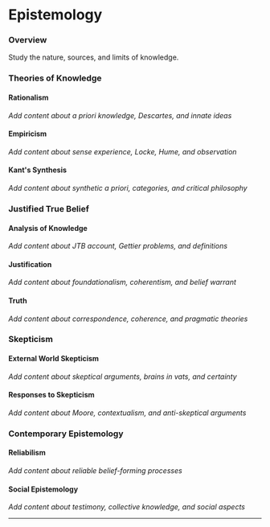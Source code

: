 # Epistemology

### Overview

Study the nature, sources, and limits of knowledge.

### Theories of Knowledge

#### Rationalism
*Add content about a priori knowledge, Descartes, and innate ideas*

#### Empiricism
*Add content about sense experience, Locke, Hume, and observation*

#### Kant's Synthesis
*Add content about synthetic a priori, categories, and critical philosophy*

### Justified True Belief

#### Analysis of Knowledge
*Add content about JTB account, Gettier problems, and definitions*

#### Justification
*Add content about foundationalism, coherentism, and belief warrant*

#### Truth
*Add content about correspondence, coherence, and pragmatic theories*

### Skepticism

#### External World Skepticism
*Add content about skeptical arguments, brains in vats, and certainty*

#### Responses to Skepticism
*Add content about Moore, contextualism, and anti-skeptical arguments*

### Contemporary Epistemology

#### Reliabilism
*Add content about reliable belief-forming processes*

#### Social Epistemology
*Add content about testimony, collective knowledge, and social aspects*

---
